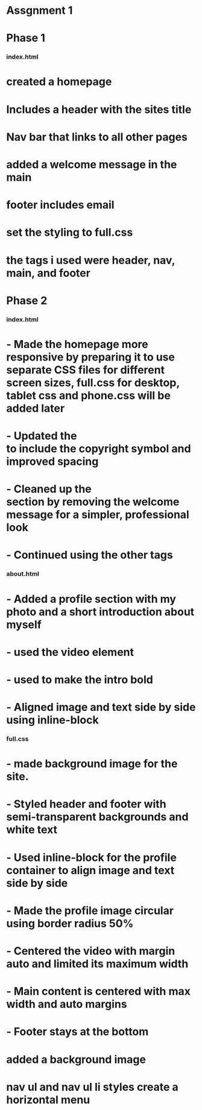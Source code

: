 # Assgnment 1

# Phase 1

### index.html
# created a homepage
# Includes a header with the sites title
# Nav bar that links to all other pages
# added a welcome message in the main
# footer includes email
# set the styling to full.css
# the tags i used were header, nav, main, and footer

# Phase 2

### index.html
# - Made the homepage more responsive by preparing it to use separate CSS files for different screen sizes, full.css for desktop, tablet css and phone.css will be added later
# - Updated the <footer> to include the copyright symbol and improved spacing
# - Cleaned up the <main> section by removing the welcome message for a simpler, professional look
# - Continued using the other tags

### about.html
# - Added a profile section with my photo and a short introduction about myself
# - used the video element 
# - used <b> to make the intro bold
# - Aligned image and text side by side using inline-block

### full.css
# - made background image for the site.
# - Styled header and footer with semi-transparent backgrounds and white text
# - Used inline-block for the profile container to align image and text side by side
# - Made the profile image circular using border radius 50%
# - Centered the video with margin auto and limited its maximum width
# - Main content is centered with max width and auto margins
# - Footer stays at the bottom
# added a background image 
# nav ul and nav ul li styles create a horizontal menu